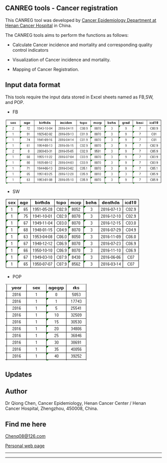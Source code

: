 
## CANREG tools - Cancer registration

This CANREG tool was developed by [Cancer Epidemiology Department at Henan Cancer Hospital](http://anti-cancer.com.cn/) in China.

The CANREG tools aims to perform the functions as follows:

- Calculate Cancer incidence and mortality and corresponding quality control indicators

- Visualization of Cancer incidence and mortality.

- Mapping of Cancer Registration.


## Input data format

This tools require the input data stored in Excel sheets named as FB,SW, and POP.

- FB

![](www/FB.png)

- SW

![](www/SW.png)

- POP

![](www/POP.png)


## Updates


## Author
Dr Qiong Chen, Cancer Epidemiology, Henan Cancer Center / Henan Cancer Hospital, Zhengzhou, 450008, China.

## Find me here
Chenq08@126.com

[Personal web page](http://www.chenq.site)

***
---